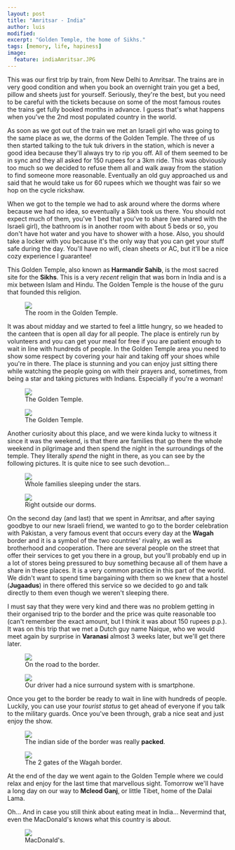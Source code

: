 ```yaml
---
layout: post
title: "Amritsar - India"
author: luis
modified:
excerpt: "Golden Temple, the home of Sikhs."
tags: [memory, life, hapiness]
image:
  feature: indiaAmritsar.JPG
---
```


This was our first trip by train, from New Delhi to Amritsar. The trains are in very good condition and when you book an overnight train you get a bed, pillow and sheets just for yourself. Seriously, they're the best, but you need to be careful with the tickets because on some of the most famous routes the trains get fully booked months in advance. I guess that's what happens when you've the 2nd most populated country in the world.

As soon as we got out of the train we met an Israeli girl who was going to the same place as we, the dorms of the Golden Temple. The three of us then started talking to the tuk tuk drivers in the station, which is never a good idea because they'll always try to rip you off. All of them seemed to be in sync and they all asked for 150 rupees for a 3km ride. This was obviously too much so we decided to refuse them all and walk away from the station to find someone more reasonable. Eventually an old guy approached us and said that he would take us for 60 rupees which we thought was fair so we hop on the cycle rickshaw.

When we got to the temple we had to ask around where the dorms where because we had no idea, so eventually a Sikh took us there. You should not expect much of them, you've 1 bed that you've to share (we shared with the Israeli girl), the bathroom is in another room with about 5 beds or so, you don't have hot water and you have to shower with a hose. Also, you should take a locker with you because it's the only way that you can get your stuff safe during the day. You'll have no wifi, clean sheets or AC, but it'll be a nice cozy experience I guarantee!

This Golden Temple, also known as <b>Harmandir Sahib</b>, is the most sacred site for the <b>Sikhs</b>. This is a very <i>recent</i> religin that was born in India and is a mix between Islam and Hindu. The Golden Temple is the house of the guru that founded this religion.

<figure>
	<a href="../images/india/Amritsar/room.JPG"><img src="../images/india/Amritsar/room.JPG"></a>
	<figcaption>The room in the Golden Temple.</figcaption>
</figure>


It was about midday and we started to feel a little hungry, so we headed to the canteen that is open all day for all people. The place is entirely run by volunteers and you can get your meal for free if you are patient enough to wait in line with hundreds of people.
In the Golden Temple area you need to show some respect by covering your hair and taking off your shoes while you're in there. The place is stunning and you can enjoy just sitting there while watching the people going on with their prayers and, sometimes, from being a star and taking pictures with Indians. Especially if you're a woman!


<figure>
	<a href="../images/india/Amritsar/goldenTemple.JPG"><img src="../images/india/Amritsar/goldenTemple.JPG"></a>
	<figcaption>The Golden Temple.</figcaption>
</figure>

<figure>
	<a href="../images/india/Amritsar/golden2.JPG"><img src="../images/india/Amritsar/golden2.JPG"></a>
	<figcaption>The Golden Temple.</figcaption>
</figure>

Another curiosity about this place, and we were kinda lucky to witness it since it was the weekend, is that there are families that go there the whole weekend in pilgrimage and then spend the night in the surroundings of the temple. They literally <i>spend</i> the night in there, as you can see by the following pictures. It is quite nice to see such devotion... 

<figure>
	<a href="../images/india/Amritsar/night1.JPG"><img src="../images/india/Amritsar/night1.JPG"></a>
	<figcaption>Whole families sleeping under the stars.</figcaption>
</figure>

<figure>
	<a href="../images/india/Amritsar/night2.JPG"><img src="../images/india/Amritsar/night2.JPG"></a>
	<figcaption>Right outside our dorms.</figcaption>
</figure>


On the second day (and last) that we spent in Amritsar, and after saying goodbye to our new Israeli friend, we wanted to go to the border celebration with Pakistan, a very famous event that occurs every day at the <b>Wagah</b> border and it is a symbol of the two countries' rivalry, as well as brotherhood and cooperation.
There are several people on the street that offer their services to get you there in a group, but you'll probably end up in a lot of stores being pressured to buy something because all of them have a share in these places. It is a very common practice in this part of the world. We didn't want to spend time bargaining with them so we knew that a hostel (<b>Jugaadus</b>) in there offered this service so we decided to go and talk directly to them even though we weren't sleeping there.

I must say that they were very kind and there was no problem getting in their organised trip to the border and the price was quite reasonable too (can't remember the exact amount, but I think it was about 150 rupees p.p.). It was on this trip that we met a Dutch guy name Naique, who we would meet again by surprise in <b>Varanasi</b> almost 3 weeks later, but we'll get there later.


<figure>
	<a href="../images/india/Amritsar/street1.JPG"><img src="../images/india/Amritsar/street1.JPG"></a>
	<figcaption>On the road to the border.</figcaption>
</figure>

<figure>
	<a href="../images/india/Amritsar/street2.JPG"><img src="../images/india/Amritsar/street2.JPG"></a>
	<figcaption>Our driver had a nice surround system with is smartphone.</figcaption>
</figure>

Once you get to the border be ready to wait in line with hundreds of people. Luckily, you can use your <i>tourist status</i> to get ahead of everyone if you talk to the military guards. Once you've been through, grab a nice seat and just enjoy the show.

<figure>
	<a href="../images/india/Amritsar/show1.JPG"><img src="../images/india/Amritsar/show1.JPG"></a>
	<figcaption>The indian side of the border was really <b>packed</b>.</figcaption>
</figure>

<figure>
	<a href="../images/india/Amritsar/show2.JPG"><img src="../images/india/Amritsar/show2.JPG"></a>
	<figcaption>The 2 gates of the Wagah border.</figcaption>
</figure>

At the end of the day we went again to the Golden Temple where we could relax and enjoy for the last time that marvellous sight. Tomorrow we'll have a long day on our way to <b>Mcleod Ganj</b>, or little Tibet, home of the Dalai Lama.

Oh... And in case you still think about eating meat in India... Nevermind that, even the MacDonald's knows what this country is about.

<figure>
	<a href="../images/india/Amritsar/mc.JPG"><img src="../images/india/Amritsar/mc.JPG"></a>
	<figcaption>MacDonald's.</figcaption>
</figure>

